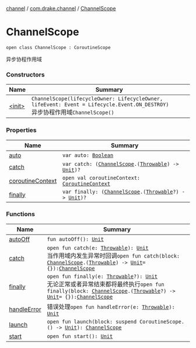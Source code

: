 [channel](../../index.md) / [com.drake.channel](../index.md) / [ChannelScope](./index.md)

# ChannelScope

`open class ChannelScope : CoroutineScope`

异步协程作用域

### Constructors

| Name | Summary |
|---|---|
| [&lt;init&gt;](-init-.md) | `ChannelScope(lifecycleOwner: LifecycleOwner, lifeEvent: Event = Lifecycle.Event.ON_DESTROY)`<br>异步协程作用域`ChannelScope()` |

### Properties

| Name | Summary |
|---|---|
| [auto](auto.md) | `var auto: `[`Boolean`](https://kotlinlang.org/api/latest/jvm/stdlib/kotlin/-boolean/index.html) |
| [catch](catch.md) | `var catch: (`[`ChannelScope`](./index.md)`.(`[`Throwable`](https://kotlinlang.org/api/latest/jvm/stdlib/kotlin/-throwable/index.html)`) -> `[`Unit`](https://kotlinlang.org/api/latest/jvm/stdlib/kotlin/-unit/index.html)`)?` |
| [coroutineContext](coroutine-context.md) | `open val coroutineContext: `[`CoroutineContext`](https://kotlinlang.org/api/latest/jvm/stdlib/kotlin.coroutines/-coroutine-context/index.html) |
| [finally](finally.md) | `var finally: (`[`ChannelScope`](./index.md)`.(`[`Throwable`](https://kotlinlang.org/api/latest/jvm/stdlib/kotlin/-throwable/index.html)`?) -> `[`Unit`](https://kotlinlang.org/api/latest/jvm/stdlib/kotlin/-unit/index.html)`)?` |

### Functions

| Name | Summary |
|---|---|
| [autoOff](auto-off.md) | `fun autoOff(): `[`Unit`](https://kotlinlang.org/api/latest/jvm/stdlib/kotlin/-unit/index.html) |
| [catch](catch.md) | `open fun catch(e: `[`Throwable`](https://kotlinlang.org/api/latest/jvm/stdlib/kotlin/-throwable/index.html)`): `[`Unit`](https://kotlinlang.org/api/latest/jvm/stdlib/kotlin/-unit/index.html)<br>当作用域内发生异常时回调`open fun catch(block: `[`ChannelScope`](./index.md)`.(`[`Throwable`](https://kotlinlang.org/api/latest/jvm/stdlib/kotlin/-throwable/index.html)`) -> `[`Unit`](https://kotlinlang.org/api/latest/jvm/stdlib/kotlin/-unit/index.html)` = {}): `[`ChannelScope`](./index.md) |
| [finally](finally.md) | `open fun finally(e: `[`Throwable`](https://kotlinlang.org/api/latest/jvm/stdlib/kotlin/-throwable/index.html)`?): `[`Unit`](https://kotlinlang.org/api/latest/jvm/stdlib/kotlin/-unit/index.html)<br>无论正常或者异常结束都将最终执行`open fun finally(block: `[`ChannelScope`](./index.md)`.(`[`Throwable`](https://kotlinlang.org/api/latest/jvm/stdlib/kotlin/-throwable/index.html)`?) -> `[`Unit`](https://kotlinlang.org/api/latest/jvm/stdlib/kotlin/-unit/index.html)` = {}): `[`ChannelScope`](./index.md) |
| [handleError](handle-error.md) | 错误处理`open fun handleError(e: `[`Throwable`](https://kotlinlang.org/api/latest/jvm/stdlib/kotlin/-throwable/index.html)`): `[`Unit`](https://kotlinlang.org/api/latest/jvm/stdlib/kotlin/-unit/index.html) |
| [launch](launch.md) | `open fun launch(block: suspend CoroutineScope.() -> `[`Unit`](https://kotlinlang.org/api/latest/jvm/stdlib/kotlin/-unit/index.html)`): `[`ChannelScope`](./index.md) |
| [start](start.md) | `open fun start(): `[`Unit`](https://kotlinlang.org/api/latest/jvm/stdlib/kotlin/-unit/index.html) |
